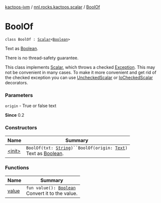 [kactoos-jvm](../../index.md) / [nnl.rocks.kactoos.scalar](../index.md) / [BoolOf](./index.md)

# BoolOf

`class BoolOf : `[`Scalar`](../../nnl.rocks.kactoos/-scalar/index.md)`<`[`Boolean`](https://kotlinlang.org/api/latest/jvm/stdlib/kotlin/-boolean/index.html)`>`

Text as [Boolean](https://kotlinlang.org/api/latest/jvm/stdlib/kotlin/-boolean/index.html).

There is no thread-safety guarantee.

This class implements [Scalar](../../nnl.rocks.kactoos/-scalar/index.md), which throws a checked
[Exception](https://kotlinlang.org/api/latest/jvm/stdlib/kotlin/-exception/index.html). This may not be convenient in many cases. To make
it more convenient and get rid of the checked exception you can
use [UncheckedScalar](../-unchecked-scalar/index.md) or [IoCheckedScalar](../-io-checked-scalar/index.md) decorators.

### Parameters

`origin` - True or false text

**Since**
0.2

### Constructors

| Name | Summary |
|---|---|
| [&lt;init&gt;](-init-.md) | `BoolOf(txt: `[`String`](https://kotlinlang.org/api/latest/jvm/stdlib/kotlin/-string/index.html)`)``BoolOf(origin: `[`Text`](../../nnl.rocks.kactoos/-text/index.md)`)`<br>Text as [Boolean](https://kotlinlang.org/api/latest/jvm/stdlib/kotlin/-boolean/index.html). |

### Functions

| Name | Summary |
|---|---|
| [value](value.md) | `fun value(): `[`Boolean`](https://kotlinlang.org/api/latest/jvm/stdlib/kotlin/-boolean/index.html)<br>Convert it to the value. |

